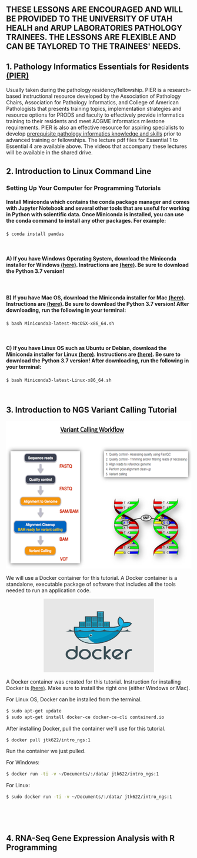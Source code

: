 ## THESE LESSONS ARE ENCOURAGED AND WILL BE PROVIDED TO THE UNIVERSITY OF UTAH HEALH and ARUP LABORATORIES PATHOLOGY TRAINEES.  THE LESSONS ARE FLEXIBLE AND CAN BE TAYLORED TO THE TRAINEES' NEEDS.


## 1. Pathology Informatics Essentials for Residents [(PIER)](https://www.apcprods.org/m-pier)  

Usually taken during the pathology residency/fellowship. PIER is a research-based instructional resource developed by the Association of Pathology Chairs, Association for Pathology Informatics, and College of American Pathologists that presents training topics, implementation strategies and resource options for PRODS and faculty to effectively provide informatics training to their residents and meet ACGME informatics milestone requirements. PIER is also an effective resource for aspiring specialists to develop [prerequisite pathology informatics knowledge and skills](https://www.pathologyinformatics.org/pier_and_api.php) prior to advanced training or fellowships. The lecture pdf files for Essential 1 to Essential 4 are available above. The videos that accompany these lectures will be available in the shared drive. 


## 2. Introduction to Linux Command Line 
### Setting Up Your Computer for Programming Tutorials
#### Install Miniconda which contains the conda package manager and comes with Jupyter Notebook and several other tools that are useful for working in Python with scientific data. Once Miniconda is installed, you can use the conda command to install any other packages. For example:
```bash
$ conda install pandas
```
&nbsp; 
#### A) If you have Windows Operating System, download the Miniconda installer for Windows [(here)](https://docs.conda.io/en/latest/miniconda.html). Instructions are [(here)](https://conda.io/projects/conda/en/latest/user-guide/install/windows.html). Be sure to download the Python 3.7 version!
&nbsp;  
#### B) If you have Mac OS, download the Miniconda installer for Mac [(here)](https://docs.conda.io/en/latest/miniconda.html). Instructions are [(here)](https://conda.io/projects/conda/en/latest/user-guide/install/macos.html). Be sure to download the Python 3.7 version! After downloading, run the following in your terminal:
```bash
$ bash Miniconda3-latest-MacOSX-x86_64.sh
```
&nbsp;  
#### C) If you have Linux OS such as Ubuntu or Debian, download the Miniconda installer for Linux [(here)](https://docs.conda.io/en/latest/miniconda.html). Instructions are [(here)](https://conda.io/projects/conda/en/latest/user-guide/install/linux.html#install-linux-silent). Be sure to download the Python 3.7 version! After downloading, run the following in your terminal:
```bash
$ bash Miniconda3-latest-Linux-x86_64.sh
```
&nbsp;  
## 3. Introduction to NGS Variant Calling Tutorial

<p align="center">
  <img width="600" height="400" src="https://github.com/jongtaek-kim/Informatics-Resource-For-Pathologists/blob/master/docs/images/variant.calling.png">
</p>

We will use a Docker container for this tutorial.  A Docker container is a standalone, executable package of software that includes all the tools needed to run an application code.  


<p align="center">
  <img width="300" height="200" src="https://github.com/jongtaek-kim/Informatics-Resource-For-Pathologists/blob/master/docs/images/Docker-logo-011.png">
</p>


A Docker container was created for this tutorial. Instruction for installing Docker is [(here)](https://docs.docker.com/v17.12/install/). Make sure to install the right one (either Windows or Mac). 

For Linux OS, Docker can be installed from the terminal.
```bash
$ sudo apt-get update
$ sudo apt-get install docker-ce docker-ce-cli containerd.io
```



After installing Docker, pull the container we'll use for this tutorial. 


```bash
$ docker pull jtk622/intro_ngs:1
```

Run the container we just pulled.

For Windows:

```bash
$ docker run -ti -v ~/Documents/:/data/ jtk622/intro_ngs:1
```

For Linux:

```bash
$ sudo docker run -ti -v ~/Documents/:/data/ jtk622/intro_ngs:1

```

&nbsp;  


&nbsp;  







## 4. RNA-Seq Gene Expression Analysis with R Programming
